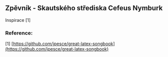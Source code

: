 ## Zpěvník - Skautského střediska Cefeus Nymburk

Inspirace [1]

### Reference:
[1] [https://github.com/jpesce/great-latex-songbook](https://github.com/jpesce/great-latex-songbook)

